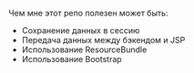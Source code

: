 Чем мне этот репо полезен может быть:
- Сохранение данных в сессию
- Передача данных между бэкендом и JSP
- Использование ResourceBundle
- Использование Bootstrap
